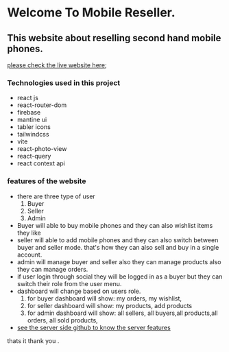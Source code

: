 # Welcome To Mobile Reseller.

## This website about reselling second hand mobile phones.

[please check the live website here](https://mobile-reseller-juel.web.app);

### Technologies used in this project

- react js
- react-router-dom
- firebase
- mantine ui
- tabler icons
- tailwindcss
- vite
- react-photo-view
- react-query
- react context api

### features of the website

- there are three type of user
    1. Buyer
    2. Seller
    3. Admin
- Buyer will able to buy mobile phones and they can also wishlist items they like
- seller will able to add mobile phones and they can also switch between buyer and seller mode. that's how they can also sell and buy in a single account.
- admin will manage buyer and seller also they can manage products also they can manage orders.
- if user login through social they will be logged in as a buyer but they can switch their role from the user menu.
- dashboard will change based on users role.
    1. for buyer dashboard will show: my orders, my wishlist,
    2. for seller dashboard will show: my products, add products
    3. for admin dashboard will show: all sellers, all buyers,all products,all orders, all sold products, 
- [see the server side github to know the server features](https://github.com/programming-hero-web-course-4/b612-used-products-resale-server-side-JuelHossain)

thats it thank you .
